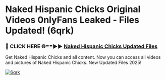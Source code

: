 # Naked Hispanic Chicks Original Videos 0nlyFans Leaked - Files Updated! (6qrk)

<h3>🔴 CLICK HERE 🌐==►► <a href="https://tinyurl.com/up5wt9bj" rel="nofollow">Naked Hispanic Chicks Updated Files</a></h3>

Get Naked Hispanic Chicks and all content. Now you can access all videos and pictures of Naked Hispanic Chicks. New Updated Files 2025!

[![6qrk](https://i.imgur.com/ABiUzMV.gif)](https://tinyurl.com/up5wt9bj)
